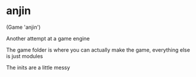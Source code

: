 # anjin

(Game 'anjin')

Another attempt at a game engine

The game folder is where you can actually make the game, everything else is just modules

The inits are a little messy
